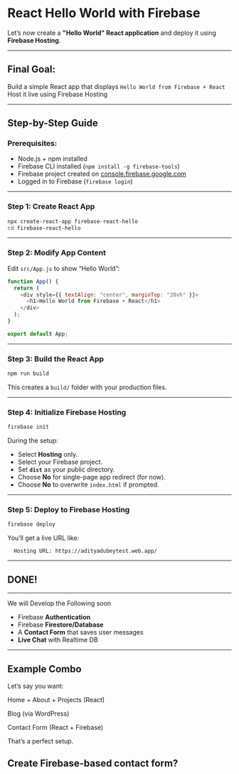 # React Hello World with Firebase

Let’s now create a **"Hello World" React application** and deploy it using **Firebase Hosting**.

---

##  Final Goal:

 Build a simple React app that displays `Hello World from Firebase + React`
 Host it live using Firebase Hosting

---

##  Step-by-Step Guide

###  Prerequisites:

* Node.js + npm installed
* Firebase CLI installed (`npm install -g firebase-tools`)
* Firebase project created on [console.firebase.google.com](https://console.firebase.google.com)
* Logged in to Firebase (`firebase login`)

---

###  Step 1: Create React App

```bash
npx create-react-app firebase-react-hello
cd firebase-react-hello
```

---

###  Step 2: Modify App Content

Edit `src/App.js` to show “Hello World”:

```js
function App() {
  return (
    <div style={{ textAlign: "center", marginTop: "20vh" }}>
      <h1>Hello World from Firebase + React</h1>
    </div>
  );
}

export default App;
```

---

###  Step 3: Build the React App

```bash
npm run build
```

This creates a `build/` folder with your production files.

---

###  Step 4: Initialize Firebase Hosting

```bash
firebase init
```

 During the setup:

* Select **Hosting** only.
* Select your Firebase project.
* Set **`dist`** as your public directory.
* Choose **No** for single-page app redirect (for now).
* Choose **No** to overwrite `index.html` if prompted.

---

###  Step 5: Deploy to Firebase Hosting

```bash
firebase deploy
```

You’ll get a live URL like:

```
  Hosting URL: https://adityadubeytest.web.app/
```

---

##  DONE!

---


We will Develop the Following soon

* Firebase **Authentication**
* Firebase **Firestore/Database**
* A **Contact Form** that saves user messages
* **Live Chat** with Realtime DB


---


## Example Combo

Let’s say you want:

Home + About + Projects (React)

Blog (via WordPress)

Contact Form (React + Firebase)

That’s a perfect setup.

## Create Firebase-based contact form?